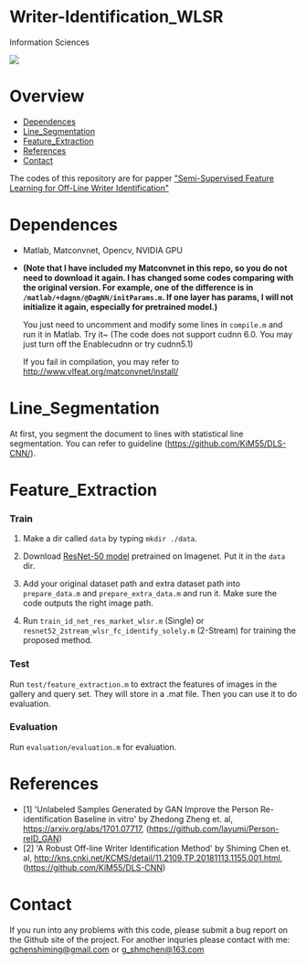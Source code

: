 # Writer-Identification_WLSR
Information Sciences

![](https://github.com/KiM55/Writer-Identification-WLSR/blob/master/Image/fig1.jpg)

# Overview 
- [Dependences](#dependences)
- [Line_Segmentation](#line_segmentation)
- [Feature_Extraction](#feature_extraction)
- [References](#References)
- [Contact](#contact)


The codes of this repository are for papper ["Semi-Supervised Feature Learning for Off-Line Writer Identification"](https://arxiv.org/abs/1807.05490)

# Dependences 
- Matlab, Matconvnet, Opencv, NVIDIA GPU
- **(Note that I have included my Matconvnet in this repo, so you do not need to download it again. I has changed some codes comparing with the original version. For example, one of the difference is in `/matlab/+dagnn/@DagNN/initParams.m`. If one layer has params, I will not initialize it again, especially for pretrained model.)**

	You just need to uncomment and modify some lines in `compile.m` and run it in Matlab. Try it~
	(The code does not support cudnn 6.0. You may just turn off the Enablecudnn or try cudnn5.1)

	If you fail in compilation, you may refer to http://www.vlfeat.org/matconvnet/install/

# Line_Segmentation
At first, you segment the document to lines with statistical line segmentation. You can refer to guideline (https://github.com/KiM55/DLS-CNN/).

# Feature_Extraction 

### Train
1. Make a dir called `data` by typing `mkdir ./data`.

2. Download [ResNet-50 model](http://www.vlfeat.org/matconvnet/models/imagenet-resnet-50-dag.mat) pretrained on Imagenet. Put it in the `data` dir. 

3. Add your original dataset path and extra dataset path into `prepare_data.m` and `prepare_extra_data.m` and run it. Make sure the code outputs the right image path.

4.  Run `train_id_net_res_market_wlsr.m` (Single) or `resnet52_2stream_wlsr_fc_identify_solely.m` (2-Stream) for training the proposed method.

### Test

Run `test/feature_extraction.m` to extract the features of images in the gallery and query set. They will store in a .mat file. Then you can use it to do evaluation.

### Evaluation
Run `evaluation/evaluation.m` for evaluation.


# References
- \[1\] 'Unlabeled Samples Generated by GAN Improve the Person Re-identification Baseline in vitro' by Zhedong Zheng et. al, https://arxiv.org/abs/1701.07717, (https://github.com/layumi/Person-reID_GAN)
- \[2\] 'A Robust Off-line Writer Identification Method' by Shiming Chen  et. al, http://kns.cnki.net/KCMS/detail/11.2109.TP.20181113.1155.001.html, (https://github.com/KiM55/DLS-CNN)

# Contact
If you run into any problems with this code, please submit a bug report on the Github site of the project. For another inquries please contact with me: gchenshiming@gmail.com or g_shmchen@163.com




